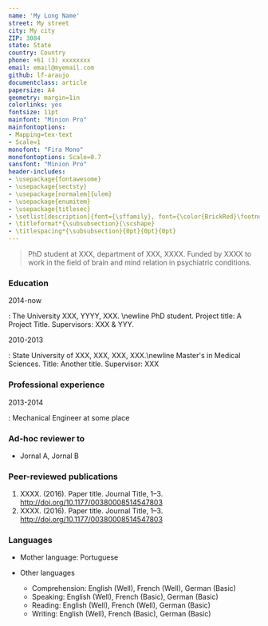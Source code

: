 ```yaml
---
name: 'My Long Name'
street: My street
city: My city
ZIP: 3084
state: State
country: Country
phone: +61 (3) xxxxxxxx
email: email@myemail.com
github: lf-araujo
documentclass: article
papersize: A4
geometry: margin=1in
colorlinks: yes
fontsize: 11pt
mainfont: "Minion Pro"
mainfontoptions:
- Mapping=tex-text
- Scale=1
monofont: "Fira Mono"
monofontoptions: Scale=0.7
sansfont: "Minion Pro"
header-includes:
- \usepackage{fontawesome}
- \usepackage{sectsty}
- \usepackage[normalem]{ulem}
- \usepackage{enumitem}
- \usepackage{titlesec}
- \setlist[description]{font={\sffamily}, font={\color{BrickRed}\footnotesize},leftmargin=5em,style=nextline}
- \titleformat*{\subsubsection}{\scshape}
- \titlespacing*{\subsubsection}{0pt}{0pt}{0pt}
---
```



> PhD student at XXX, department of XXX, XXXX. Funded by XXXX to work in the field of brain and mind relation in psychiatric conditions.

### Education 

2014-now 

:     The University XXX, YYYY, XXX. \newline PhD student. Project title: A Project Title. Supervisors: XXX & YYY.

2010-2013

:     State University of XXX, XXX, XXX, XXX.\newline Master's in Medical Sciences. Title: Another title. Supervisor: XXX




### Professional experience

2013-2014

:    Mechanical Engineer at some place


### Ad-hoc reviewer to

- Jornal A, Jornal B

### Peer-reviewed publications

1. XXXX. (2016). Paper title. Journal Title, 1–3. http://doi.org/10.1177/00380008514547803
2. XXXX. (2016). Paper title. Journal Title, 1–3. http://doi.org/10.1177/00380008514547803


### Languages

- Mother language: Portuguese

- Other languages 
    - Comprehension: English (Well), French (Well), German (Basic)
    - Speaking: English (Well), French (Basic), German (Basic) 
    - Reading: English (Well), French (Well), German (Basic) 
    - Writing: English (Well), French (Basic), German (Basic)
